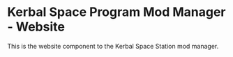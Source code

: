 Kerbal Space Program Mod Manager - Website
==============

This is the website component to the Kerbal Space Station mod manager.